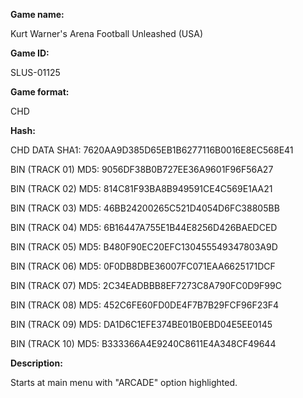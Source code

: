 **Game name:**

Kurt Warner's Arena Football Unleashed (USA)

**Game ID:**

SLUS-01125

**Game format:**

CHD

**Hash:**

CHD DATA SHA1: 7620AA9D385D65EB1B6277116B0016E8EC568E41

BIN (TRACK 01) MD5: 9056DF38B0B727EE36A9601F96F56A27

BIN (TRACK 02) MD5: 814C81F93BA8B949591CE4C569E1AA21

BIN (TRACK 03) MD5: 46BB24200265C521D4054D6FC38805BB

BIN (TRACK 04) MD5: 6B16447A755E1B44E8256D426BAEDCED

BIN (TRACK 05) MD5: B480F90EC20EFC130455549347803A9D

BIN (TRACK 06) MD5: 0F0DB8DBE36007FC071EAA6625171DCF

BIN (TRACK 07) MD5: 2C34EADBBB8EF7273C8A790FC0D9F99C

BIN (TRACK 08) MD5: 452C6FE60FD0DE4F7B7B29FCF96F23F4

BIN (TRACK 09) MD5: DA1D6C1EFE374BE01B0EBD04E5EE0145

BIN (TRACK 10) MD5: B333366A4E9240C8611E4A348CF49644

**Description:**

Starts at main menu with "ARCADE" option highlighted.